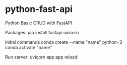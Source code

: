 # python-fast-api
Python Basic CRUD with FastAPI

Packages:
  pip install fastapi uvicorn

Initial commands
  conda create --name "name" python=3 <br>
  conda activate "name"
  
Run server:
  uvicorn app:app reload
